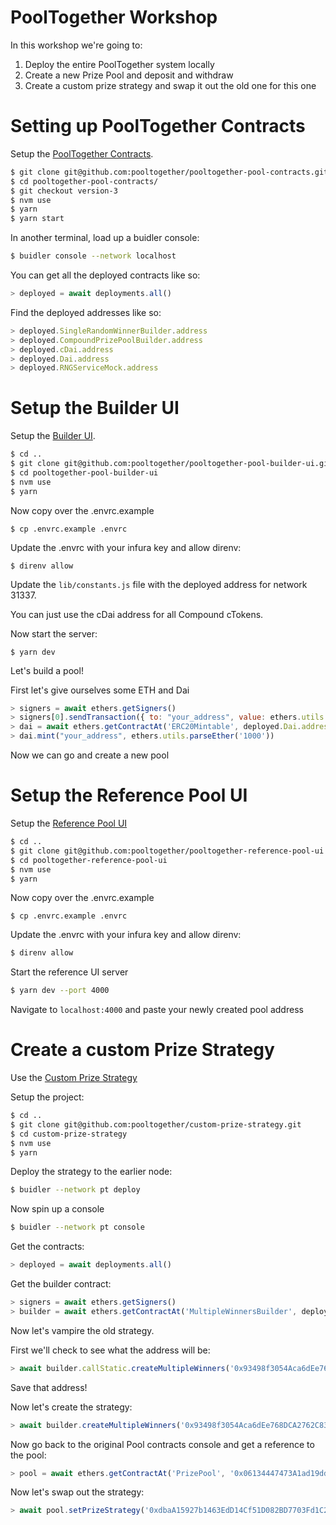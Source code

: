 # PoolTogether Workshop

In this workshop we're going to:

1. Deploy the entire PoolTogether system locally
2. Create a new Prize Pool and deposit and withdraw
3. Create a custom prize strategy and swap it out the old one for this one

# Setting up PoolTogether Contracts

Setup the [PoolTogether Contracts](https://github.com/pooltogether/pooltogether-pool-contracts).

```bash
$ git clone git@github.com:pooltogether/pooltogether-pool-contracts.git
$ cd pooltogether-pool-contracts/
$ git checkout version-3
$ nvm use
$ yarn
$ yarn start
```

In another terminal, load up a buidler console:

```bash
$ buidler console --network localhost
```

You can get all the deployed contracts like so:

```js
> deployed = await deployments.all()
```

Find the deployed addresses like so:

```js
> deployed.SingleRandomWinnerBuilder.address
> deployed.CompoundPrizePoolBuilder.address
> deployed.cDai.address 
> deployed.Dai.address
> deployed.RNGServiceMock.address
```

# Setup the Builder UI

Setup the [Builder UI](https://github.com/pooltogether/pooltogether-pool-builder-ui).

```bash
$ cd ..
$ git clone git@github.com:pooltogether/pooltogether-pool-builder-ui.git
$ cd pooltogether-pool-builder-ui
$ nvm use
$ yarn
```

Now copy over the .envrc.example

```
$ cp .envrc.example .envrc
```

Update the .envrc with your infura key and allow direnv:

```
$ direnv allow
```

Update the `lib/constants.js` file with the deployed address for network 31337.  

You can just use the cDai address for all Compound cTokens.

Now start the server:

```
$ yarn dev
```

Let's build a pool!

First let's give ourselves some ETH and Dai
```js
> signers = await ethers.getSigners()
> signers[0].sendTransaction({ to: "your_address", value: ethers.utils.parseEther('10') })
> dai = await ethers.getContractAt('ERC20Mintable', deployed.Dai.address, signers[0])
> dai.mint("your_address", ethers.utils.parseEther('1000'))
```

Now we can go and create a new pool

# Setup the Reference Pool UI

Setup the [Reference Pool UI](https://github.com/pooltogether/pooltogether-reference-pool-ui)

```bash
$ cd ..
$ git clone git@github.com:pooltogether/pooltogether-reference-pool-ui.git
$ cd pooltogether-reference-pool-ui
$ nvm use
$ yarn
```

Now copy over the .envrc.example

```
$ cp .envrc.example .envrc
```

Update the .envrc with your infura key and allow direnv:

```bash
$ direnv allow
```

Start the reference UI server

```bash
$ yarn dev --port 4000
```

Navigate to `localhost:4000` and paste your newly created pool address


# Create a custom Prize Strategy

Use the [Custom Prize Strategy](https://github.com/pooltogether/custom-prize-strategy)

Setup the project:

```bash
$ cd ..
$ git clone git@github.com:pooltogether/custom-prize-strategy.git
$ cd custom-prize-strategy
$ nvm use
$ yarn
```

Deploy the strategy to the earlier node:

```bash
$ buidler --network pt deploy
```

Now spin up a console

```bash
$ buidler --network pt console
```

Get the contracts:

```js
> deployed = await deployments.all()
```

Get the builder contract:

```js
> signers = await ethers.getSigners()
> builder = await ethers.getContractAt('MultipleWinnersBuilder', deployed.MultipleWinnersBuilder.address, signers[0])
```

Now let's vampire the old strategy.

First we'll check to see what the address will be:

```js
> await builder.callStatic.createMultipleWinners('0x93498f3054Aca6dEe768DCA2762C83FC0F06c70d', 2)
```

Save that address!

Now let's create the strategy:

```js
> await builder.createMultipleWinners('0x93498f3054Aca6dEe768DCA2762C83FC0F06c70d', 2)
```

Now go back to the original Pool contracts console and get a reference to the pool:

```js
> pool = await ethers.getContractAt('PrizePool', '0x06134447473A1ad19dd05554780816C542486d15', signers[0])
```

Now let's swap out the strategy:

```js
> await pool.setPrizeStrategy('0xdbaA15927b1463EdD14Cf51D082BD7703Fd1C238')
```

